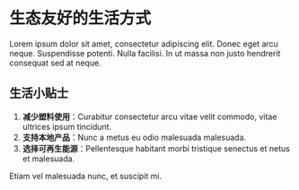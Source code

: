 # 生态友好的生活方式

Lorem ipsum dolor sit amet, consectetur adipiscing elit. Donec eget arcu neque. Suspendisse potenti. Nulla facilisi. In ut massa non justo hendrerit consequat sed at neque.

## 生活小贴士

1. **减少塑料使用**：Curabitur consectetur arcu vitae velit commodo, vitae ultrices ipsum tincidunt.
2. **支持本地产品**：Nunc a metus eu odio malesuada malesuada.
3. **选择可再生能源**：Pellentesque habitant morbi tristique senectus et netus et malesuada.

Etiam vel malesuada nunc, et suscipit mi.
